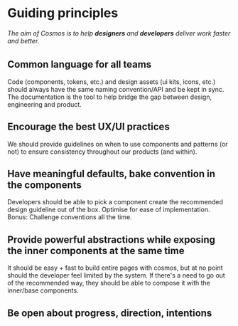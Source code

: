 # Guiding principles

###### The aim of Cosmos is to help **designers** and **developers** deliver work faster and better.

## Common language for all teams

Code (components, tokens, etc.) and design assets (ui kits, icons, etc.) should always have the same naming convention/API and be kept in sync. The documentation is the tool to help bridge the gap between design, engineering and product.

## Encourage the best UX/UI practices

We should provide guidelines on when to use components and patterns (or not) to ensure consistency throughout our products (and within).

## Have meaningful defaults, bake convention in the components

Developers should be able to pick a component create the recommended design guideline out of the box. Optimise for ease of implementation. Bonus: Challenge conventions all the time.

## Provide powerful abstractions while exposing the inner components at the same time

It should be easy + fast to build entire pages with cosmos, but at no point should the developer feel limited by the system. If there's a need to go out of the recommended way, they should be able to compose it with the inner/base components.

## Be open about progress, direction, intentions
